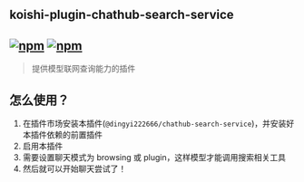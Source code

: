 ## koishi-plugin-chathub-search-service

## [![npm](https://img.shields.io/npm/v/koishi-plugin-chatluna-search-service)](https://www.npmjs.com/package/koishi-plugin-chatluna-search-service) [![npm](https://img.shields.io/npm/dm/koishi-plugin-chatluna-search-service)](https://www.npmjs.com/package//koishi-plugin-chatluna-search-service)

> 提供模型联网查询能力的插件

## 怎么使用？

1. 在插件市场安装本插件(`@dingyi222666/chathub-search-service`)，并安装好本插件依赖的前置插件
2. 启用本插件
3. 需要设置聊天模式为 browsing 或 plugin，这样模型才能调用搜索相关工具
4. 然后就可以开始聊天尝试了！
